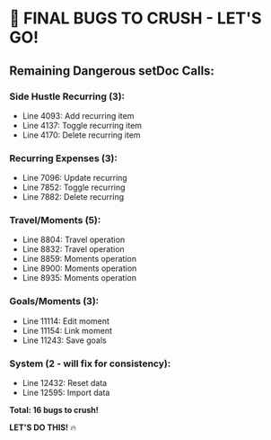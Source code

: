 # 🎯 FINAL BUGS TO CRUSH - LET'S GO!

## Remaining Dangerous setDoc Calls:

### Side Hustle Recurring (3):
- Line 4093: Add recurring item
- Line 4137: Toggle recurring item  
- Line 4170: Delete recurring item

### Recurring Expenses (3):
- Line 7096: Update recurring
- Line 7852: Toggle recurring
- Line 7882: Delete recurring

### Travel/Moments (5):
- Line 8804: Travel operation
- Line 8832: Travel operation
- Line 8859: Moments operation
- Line 8900: Moments operation
- Line 8935: Moments operation

### Goals/Moments (3):
- Line 11114: Edit moment
- Line 11154: Link moment
- Line 11243: Save goals

### System (2 - will fix for consistency):
- Line 12432: Reset data
- Line 12595: Import data

**Total: 16 bugs to crush!**

**LET'S DO THIS!** 🔥
